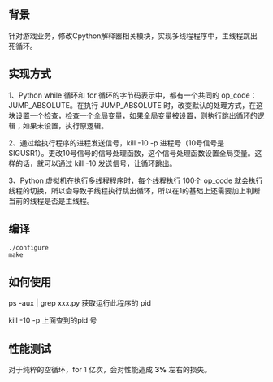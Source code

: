 ## 背景

针对游戏业务，修改Cpython解释器相关模块，实现多线程程序中，主线程跳出死循环。



## 实现方式

1、Python while 循环和 for 循环的字节码表示中，都有一个共同的 op_code：JUMP_ABSOLUTE。在执行 JUMP_ABSOLUTE 时，改变默认的处理方式，在这块设置一个检查，检查一个全局变量，如果全局变量被设置，则执行跳出循环的逻辑；如果未设置，执行原逻辑。

2、通过给执行程序的进程发送信号，kill -10 -p 进程号（10号信号是  SIGUSR1）。更改10号信号的信号处理函数，这个信号处理函数设置全局变量。这样的话，就可以通过 kill -10 发送信号，让循环跳出。

3、Python 虚拟机在执行多线程程序时，每个线程执行 100个 op_code 就会执行线程的切换，所以会导致子线程执行跳出循环，所以在1的基础上还需要加上判断当前的线程是否是主线程。



## 编译

```shell
./configure
make
```



## 如何使用

ps -aux | grep xxx.py 获取运行此程序的 pid

kill -10 -p 上面查到的pid 号



## 性能测试

对于纯粹的空循环，for 1 亿次，会对性能造成 **3%** 左右的损失。
